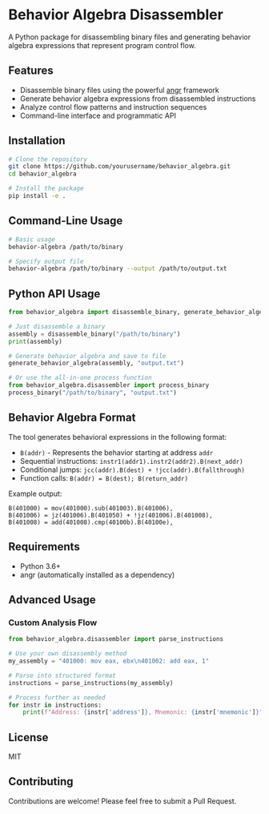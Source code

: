 # Behavior Algebra Disassembler

A Python package for disassembling binary files and generating behavior algebra expressions that represent program control flow.

## Features

- Disassemble binary files using the powerful [angr](https://github.com/angr/angr) framework
- Generate behavior algebra expressions from disassembled instructions
- Analyze control flow patterns and instruction sequences
- Command-line interface and programmatic API

## Installation

```bash
# Clone the repository
git clone https://github.com/yourusername/behavior_algebra.git
cd behavior_algebra

# Install the package
pip install -e .
```

## Command-Line Usage

```bash
# Basic usage
behavior-algebra /path/to/binary

# Specify output file
behavior-algebra /path/to/binary --output /path/to/output.txt
```

## Python API Usage

```python
from behavior_algebra import disassemble_binary, generate_behavior_algebra

# Just disassemble a binary
assembly = disassemble_binary("/path/to/binary")
print(assembly)

# Generate behavior algebra and save to file
generate_behavior_algebra(assembly, "output.txt")

# Or use the all-in-one process function
from behavior_algebra.disassembler import process_binary
process_binary("/path/to/binary", "output.txt")
```

## Behavior Algebra Format

The tool generates behavioral expressions in the following format:

- `B(addr)` - Represents the behavior starting at address `addr`
- Sequential instructions: `instr1(addr1).instr2(addr2).B(next_addr)`
- Conditional jumps: `jcc(addr).B(dest) + !jcc(addr).B(fallthrough)`
- Function calls: `B(addr) = B(dest); B(return_addr)`

Example output:
```
B(401000) = mov(401000).sub(401003).B(401006),
B(401006) = jz(401006).B(401050) + !jz(401006).B(401008),
B(401008) = add(401008).cmp(40100b).B(40100e),
```

## Requirements

- Python 3.6+
- angr (automatically installed as a dependency)

## Advanced Usage

### Custom Analysis Flow

```python
from behavior_algebra.disassembler import parse_instructions

# Use your own disassembly method
my_assembly = "401000: mov eax, ebx\n401002: add eax, 1"

# Parse into structured format
instructions = parse_instructions(my_assembly)

# Process further as needed
for instr in instructions:
    print(f"Address: {instr['address']}, Mnemonic: {instr['mnemonic']}")
```

## License

MIT

## Contributing

Contributions are welcome! Please feel free to submit a Pull Request.